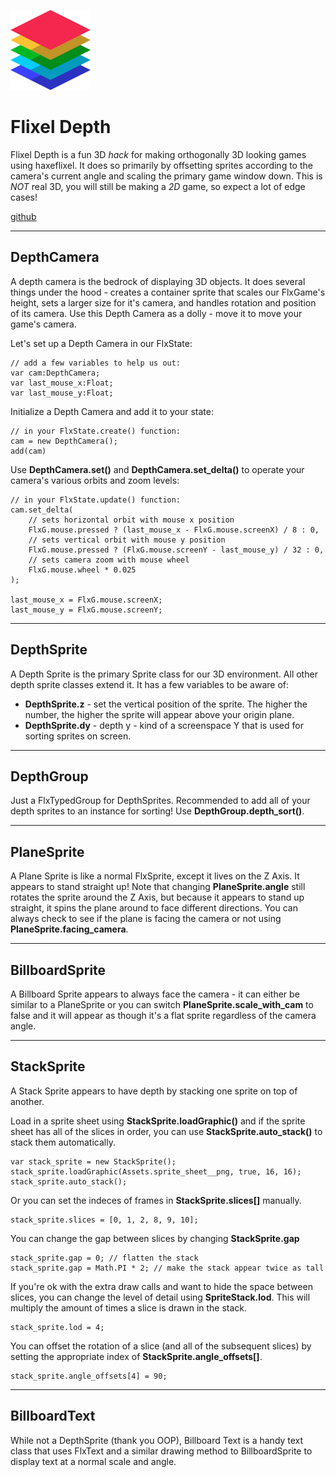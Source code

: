 ![flixel depth logo](logo.png)

# Flixel Depth

Flixel Depth is a fun 3D _hack_ for making orthogonally 3D looking games using haxeflixel. It does so primarily by offsetting sprites according to the camera's current angle and scaling the primary game window down. This is _NOT_ real 3D, you will still be making a _2D_ game, so expect a lot of edge cases!

[github](https://github.com/01010111/flixel-depth)

---

## DepthCamera

A depth camera is the bedrock of displaying 3D objects. It does several things under the hood - creates a container sprite that scales our FlxGame's height, sets a larger size for it's camera, and handles rotation and position of its camera. Use this Depth Camera as a dolly - move it to move your game's camera.

Let's set up a Depth Camera in our FlxState:

```
// add a few variables to help us out:
var cam:DepthCamera;
var last_mouse_x:Float;
var last_mouse_y:Float;
```

Initialize a Depth Camera and add it to your state:

```
// in your FlxState.create() function:
cam = new DepthCamera();
add(cam)
```

Use **DepthCamera.set()** and **DepthCamera.set_delta()** to operate your camera's various orbits and zoom levels:

```
// in your FlxState.update() function:
cam.set_delta(
	// sets horizontal orbit with mouse x position
	FlxG.mouse.pressed ? (last_mouse_x - FlxG.mouse.screenX) / 8 : 0,
	// sets vertical orbit with mouse y position
	FlxG.mouse.pressed ? (FlxG.mouse.screenY - last_mouse_y) / 32 : 0,
	// sets camera zoom with mouse wheel
	FlxG.mouse.wheel * 0.025
);

last_mouse_x = FlxG.mouse.screenX;
last_mouse_y = FlxG.mouse.screenY;
```

---

## DepthSprite

A Depth Sprite is the primary Sprite class for our 3D environment. All other depth sprite classes extend it. It has a few variables to be aware of:
- **DepthSprite.z** - set the vertical position of the sprite. The higher the number, the higher the sprite will appear above your origin plane.
- **DepthSprite.dy** - depth y - kind of a screenspace Y that is used for sorting sprites on screen.

---

## DepthGroup

Just a FlxTypedGroup for DepthSprites. Recommended to add all of your depth sprites to an instance for sorting! Use **DepthGroup.depth_sort()**.

---

## PlaneSprite

A Plane Sprite is like a normal FlxSprite, except it lives on the Z Axis. It appears to stand straight up! Note that changing **PlaneSprite.angle** still rotates the sprite around the Z Axis, but because it appears to stand up straight, it spins the plane around to face different directions. You can always check to see if the plane is facing the camera or not using **PlaneSprite.facing_camera**.

---

## BillboardSprite

A Billboard Sprite appears to always face the camera - it can either be similar to a PlaneSprite or you can switch **PlaneSprite.scale_with_cam** to false and it will appear as though it's a flat sprite regardless of the camera angle.

---

## StackSprite

A Stack Sprite appears to have depth by stacking one sprite on top of another.

Load in a sprite sheet using **StackSprite.loadGraphic()** and if the sprite sheet has all of the slices in order, you can use **StackSprite.auto_stack()** to stack them automatically.

```
var stack_sprite = new StackSprite();
stack_sprite.loadGraphic(Assets.sprite_sheet__png, true, 16, 16);
stack_sprite.auto_stack();
```

Or you can set the indeces of frames in **StackSprite.slices[]** manually.

```
stack_sprite.slices = [0, 1, 2, 8, 9, 10];
```

You can change the gap between slices by changing **StackSprite.gap**

```
stack_sprite.gap = 0; // flatten the stack
stack_sprite.gap = Math.PI * 2; // make the stack appear twice as tall
```

If you're ok with the extra draw calls and want to hide the space between slices, you can change the level of detail using **SpriteStack.lod**. This will multiply the amount of times a slice is drawn in the stack.

```
stack_sprite.lod = 4;
```

You can offset the rotation of a slice (and all of the subsequent slices) by setting the appropriate index of **StackSprite.angle_offsets[]**.

```
stack_sprite.angle_offsets[4] = 90;
```

---

## BillboardText

While not a DepthSprite (thank you OOP), Billboard Text is a handy text class that uses FlxText and a similar drawing method to BillboardSprite to display text at a normal scale and angle.